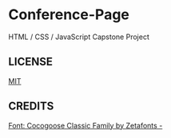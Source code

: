 # Conference-Page

HTML / CSS / JavaScript Capstone Project

## LICENSE

[MIT](./LICENSE)

## CREDITS

[Font: Cocogoose Classic Family by Zetafonts -](http://www.zetafonts.com/collection/2788)
